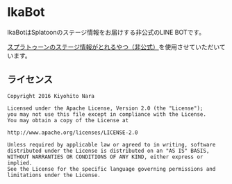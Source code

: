 # IkaBot
IkaBotはSplatoonのステージ情報をお届けする非公式のLINE BOTです。

[スプラトゥーンのステージ情報がとれるやつ（非公式）](http://splapi.retrorocket.biz/)を使用させていただいています。

## ライセンス
    Copyright 2016 Kiyohito Nara

    Licensed under the Apache License, Version 2.0 (the "License");
    you may not use this file except in compliance with the License.
    You may obtain a copy of the License at

    http://www.apache.org/licenses/LICENSE-2.0

    Unless required by applicable law or agreed to in writing, software
    distributed under the License is distributed on an "AS IS" BASIS,
    WITHOUT WARRANTIES OR CONDITIONS OF ANY KIND, either express or implied.
    See the License for the specific language governing permissions and
    limitations under the License.
